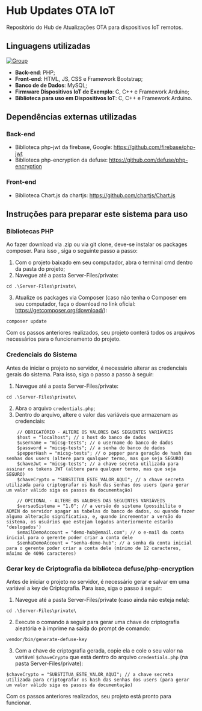 # Hub Updates OTA IoT
Repositório do Hub de Atualizações OTA para dispositivos IoT remotos.

## Linguagens utilizadas
[![Group](https://github.com/MicSG-dev/Hub-Updates-OTA-IoT/assets/71986598/a4635ce8-a536-4ce2-9e28-bf992052c0c2)](#)

- **Back-end**: PHP;
- **Front-end**: HTML, JS, CSS e Framework Bootstrap;
- **Banco de de Dados**: MySQL;
- **Firmware Dispositivos IoT de Exemplo**: C, C++ e Framework Arduino;
- **Biblioteca para uso em Dispositivos IoT**: C, C++ e Framework Arduino.

## Dependências externas utilizadas


### Back-end
- Biblioteca php-jwt da firebase, Google: https://github.com/firebase/php-jwt
- Biblioteca php-encryption da defuse: https://github.com/defuse/php-encryption

### Front-end
- Biblioteca Chart.js da chartjs: https://github.com/chartjs/Chart.js


## Instruções para preparar este sistema para uso
### Bibliotecas PHP
Ao fazer download via .zip ou via git clone, deve-se instalar os packages composer. Para isso , siga o seguinte passo a passo:
1. Com o projeto baixado em seu computador, abra o terminal cmd dentro da pasta do projeto;
2. Navegue até a pasta Server-Files/private:
```
cd .\Server-Files\private\
```
3. Atualize os packages via Composer (caso não tenha o Composer em seu computador, faça o download no link oficial: https://getcomposer.org/download/):
```
composer update
```
Com os passos anteriores realizados, seu projeto conterá todos os arquivos necessários para o funcionamento do projeto.
### Credenciais do Sistema
Antes de iniciar o projeto no servidor, é necessário alterar as credenciais gerais do sistema. Para isso, siga o passo a passo à seguir:
1. Navegue até a pasta Server-Files/private:
```
cd .\Server-Files\private\
```
2. Abra o arquivo `credentials.php`;
3. Dentro do arquivo, altere o valor das variáveis que armazenam as credenciais:
```
    // OBRIGATÓRIO - ALTERE OS VALORES DAS SEGUINTES VARIÁVEIS
    $host = "localhost"; // o host do banco de dados
    $username = "micsg-tests"; // o username do banco de dados
    $password = "micsg-tests"; // a senha do banco de dados
    $pepperHash = "micsg-tests"; // o pepper para geração de hash das senhas dos users (altere para qualquer termo, mas que seja SEGURO)
    $chaveJwt = "micsg-tests"; // a chave secreta utilizada para assinar os tokens JWT (altere para qualquer termo, mas que seja SEGURO)
    $chaveCrypto = "SUBSTITUA_ESTE_VALOR_AQUI"; // a chave secreta utilizada para criptografar os hash das senhas dos users (para gerar um valor válido siga os passos da documentação)
    
    // OPCIONAL - ALTERE OS VALORES DAS SEGUINTES VARIÁVEIS
    $versaoSistema = "1.0"; // a versão do sistema (possibilita o ADMIN do servidor apagar as tabelas do banco de dados, ou quando fazer alguma alteração significativa, e, quando incrementar a versão do sistema, os usuários que estejam logados anteriormente estarão 'deslogados')
    $emailDemoAccount = "demo-hub@email.com"; // o e-mail da conta inicial para o gerente poder criar a conta dele
    $senhaDemoAccount = "senha-demo-hub"; // a senha da conta inicial para o gerente poder criar a conta dele (mínimo de 12 caracteres, máximo de 4096 caracteres)
```
### Gerar key de Criptografia da biblioteca defuse/php-encryption
Antes de iniciar o projeto no servidor, é necessário gerar e salvar em uma variável a key de Criptografia. Para isso, siga o passo á seguir:
1. Navegue até a pasta Server-Files/private (caso ainda não esteja nela):
```
cd .\Server-Files\private\
```
2. Execute o comando à seguir para gerar uma chave de criptografia aleatória e à imprime na saída do prompt de comando:
```
vendor/bin/generate-defuse-key
```
3. Com a chave de criptografia gerada, copie ela e cole o seu valor na variável `$chaveCrypto` que está dentro do arquivo `credentials.php` (na pasta Server-Files/private):
```
$chaveCrypto = "SUBSTITUA_ESTE_VALOR_AQUI"; // a chave secreta utilizada para criptografar os hash das senhas dos users (para gerar um valor válido siga os passos da documentação)
```

Com os passos anteriores realizados, seu projeto está pronto para funcionar.